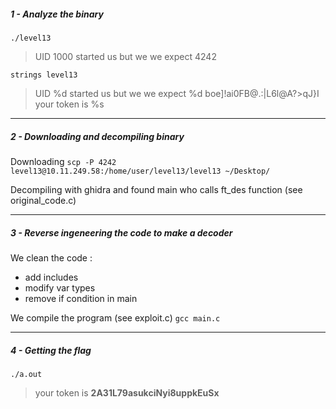 ##### 1 - Analyze the binary
``./level13``
>UID 1000 started us but we we expect 4242

``strings level13``
>UID %d started us but we we expect %d
>boe]!ai0FB@.:|L6l@A?>qJ}I
>your token is %s

----

##### 2 - Downloading and decompiling binary

Downloading
``scp -P 4242 level13@10.11.249.58:/home/user/level13/level13 ~/Desktop/``

Decompiling with ghidra and found main who calls ft_des function (see original_code.c)

----

##### 3 - Reverse ingeneering the code to make a decoder
We clean the code :
- add includes
- modify var types
- remove if condition in main

We compile the program (see exploit.c)
``gcc main.c``

----

##### 4 - Getting the flag

``./a.out``
>your token is **2A31L79asukciNyi8uppkEuSx**
